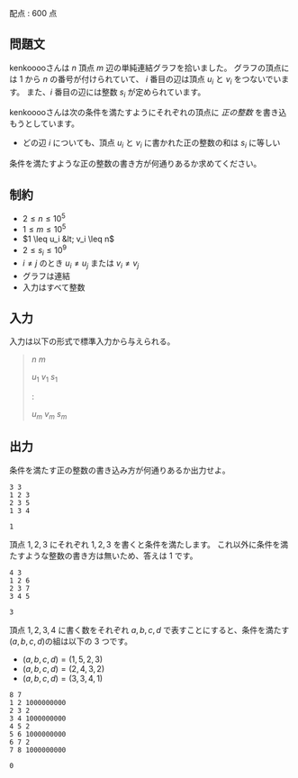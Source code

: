配点 : $600$ 点

## 問題文

kenkooooさんは $n$ 頂点 $m$ 辺の単純連結グラフを拾いました。
グラフの頂点には $1$ から $n$ の番号が付けられていて、
$i$ 番目の辺は頂点 $u_i$ と $v_i$ をつないでいます。
また、$i$ 番目の辺には整数 $s_i$ が定められています。

kenkooooさんは次の条件を満たすようにそれぞれの頂点に *正の整数* を書き込もうとしています。

- どの辺 $i$ についても、頂点 $u_i$ と $v_i$ に書かれた正の整数の和は $s_i$ に等しい

条件を満たすような正の整数の書き方が何通りあるか求めてください。

## 制約

- $2 \leq n \leq 10^5$
- $1 \leq m \leq 10^5$
- $1 \leq u_i &lt; v_i \leq n$
- $2 \leq s_i \leq 10^9$
- $i\neq j$ のとき $u_i \neq u_j$ または $v_i \neq v_j$
- グラフは連結
- 入力はすべて整数

## 入力

入力は以下の形式で標準入力から与えられる。

> $n$ $m$
> 
> $u_1$ $v_1$ $s_1$
> 
> $:$
> 
> $u_m$ $v_m$ $s_m$

## 出力

条件を満たす正の整数の書き込み方が何通りあるか出力せよ。

```input1
3 3
1 2 3
2 3 5
1 3 4
```

```output1
1
```

頂点 $1,2,3$ にそれぞれ $1,2,3$ を書くと条件を満たします。
これ以外に条件を満たすような整数の書き方は無いため、答えは $1$ です。

```input2
4 3
1 2 6
2 3 7
3 4 5
```

```output2
3
```

頂点 $1,2,3,4$ に書く数をそれぞれ $a,b,c,d$ で表すことにすると、条件を満たす
$(a,b,c,d)$の組は以下の $3$ つです。

- $(a,b,c,d)=(1,5,2,3)$
- $(a,b,c,d)=(2,4,3,2)$
- $(a,b,c,d)=(3,3,4,1)$

```input3
8 7
1 2 1000000000
2 3 2
3 4 1000000000
4 5 2
5 6 1000000000
6 7 2
7 8 1000000000
```

```output3
0
```